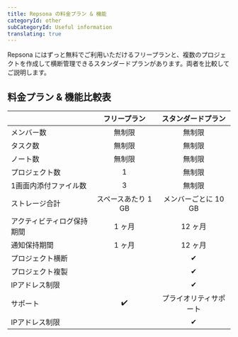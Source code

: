 ```yaml
---
title: Repsona の料金プラン & 機能
categoryId: other
subCategoryId: Useful information
translating: true
---
```


Repsona にはずっと無料でご利用いただけるフリープランと、複数のプロジェクトを作成して横断管理できるスタンダードプランがあります。両者を比較してご説明します。

## 料金プラン & 機能比較表

||フリープラン|スタンダードプラン|
|---|:---:|:---:|
|メンバー数|無制限|無制限|
|タスク数|無制限|無制限|
|ノート数|無制限|無制限|
|プロジェクト数|1|無制限|
|1画面内添付ファイル数|3|無制限|
|ストレージ合計|スペースあたり 1 GB|メンバーごとに 10 GB|
|アクティビティログ保持期間|1 ヶ月|12 ヶ月|
|通知保持期間|1 ヶ月|12 ヶ月|
|プロジェクト横断|  |✔|
|プロジェクト複製|  |✔|
|IPアドレス制限|  |✔|
|サポート| ✔️ |プライオリティサポート|
|IPアドレス制限|  |✔|
